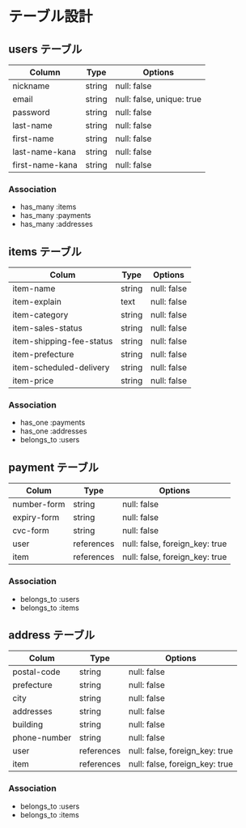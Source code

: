 # テーブル設計

## users テーブル

| Column             | Type   | Options     |
| ------------------ | ------ | ----------- |
| nickname           | string | null: false |
| email              | string | null: false, unique: true |
| password           | string | null: false |
| last-name          | string | null: false |
| first-name         | string | null: false |
| last-name-kana     | string | null: false |
| first-name-kana    | string | null: false |

### Association

- has_many :items
- has_many :payments
- has_many :addresses

## items テーブル

| Colum                    | Type   | Options     |
| ------------------------ | ------ | ----------- |
| item-name                | string | null: false |
| item-explain             | text   | null: false |
| item-category            | string | null: false |
| item-sales-status        | string | null: false |
| item-shipping-fee-status | string | null: false |
| item-prefecture          | string | null: false |
| item-scheduled-delivery  | string | null: false |
| item-price               | string | null: false |


### Association

- has_one :payments
- has_one :addresses
- belongs_to :users

## payment テーブル

| Colum                    | Type       | Options     |
| ------------------------ | ---------- | ----------- |
| number-form              | string     | null: false |
| expiry-form              | string     | null: false |
| cvc-form                 | string     | null: false |
| user                     | references | null: false, foreign_key: true |
| item                     | references | null: false, foreign_key: true |

### Association

- belongs_to :users
- belongs_to :items

## address テーブル

| Colum                    | Type       | Options     |
| ------------------------ | ---------- | ----------- |
| postal-code              | string     | null: false |
| prefecture               | string     | null: false |
| city                     | string     | null: false |
| addresses                | string     | null: false |
| building                 | string     | null: false |
| phone-number             | string     | null: false |
| user                     | references | null: false, foreign_key: true |
| item                     | references | null: false, foreign_key: true |

### Association

- belongs_to :users
- belongs_to :items
